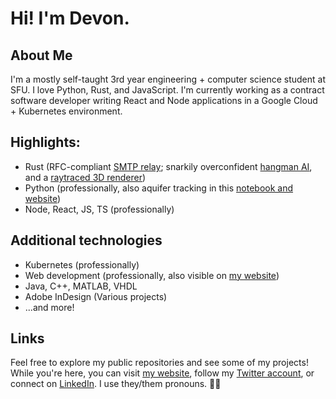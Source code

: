 # Hi! I'm Devon.

## About Me
I'm a mostly self-taught 3rd year engineering + computer science student at SFU. I love Python, Rust, and JavaScript. I'm currently working as a contract software developer writing React and Node applications in a Google Cloud + Kubernetes environment.

## Highlights:
- Rust (RFC-compliant [SMTP relay](https://github.com/gennyble/sail); snarkily overconfident [hangman AI](https://github.com/novedevo/lose_at_hangman_rs), and a [raytraced 3D renderer](https://github.com/novedevo/raytracer))
- Python (professionally, also aquifer tracking in this [notebook and website](https://github.com/novedevo/watertable))
- Node, React, JS, TS (professionally)

## Additional technologies
- Kubernetes (professionally)
- Web development (professionally, also visible on [my website](https://nove.dev))
- Java, C++, MATLAB, VHDL
- Adobe InDesign (Various projects)
- ...and more!

## Links
Feel free to explore my public repositories and see some of my projects!
While you're here, you can visit [my website](https://nove.dev), follow my [Twitter account](https://twitter.com/novedevo),
or connect on [LinkedIn](https://linkedin.com/in/devon-burnham-7602751a5/). I use they/them pronouns. 🏳️‍🌈
